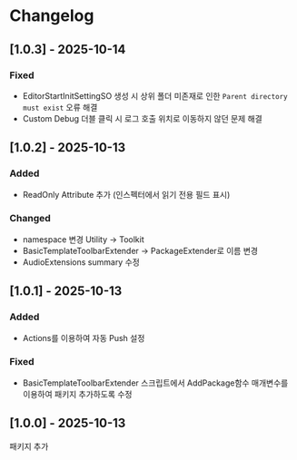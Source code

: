 # Changelog

## [1.0.3] - 2025-10-14

### Fixed

- EditorStartInitSettingSO 생성 시 상위 폴더 미존재로 인한 `Parent directory must exist` 오류 해결
- Custom Debug 더블 클릭 시 로그 호출 위치로 이동하지 않던 문제 해결

## [1.0.2] - 2025-10-13

### Added

- ReadOnly Attribute 추가 (인스펙터에서 읽기 전용 필드 표시)

### Changed

- namespace 변경 Utility -> Toolkit
- BasicTemplateToolbarExtender -> PackageExtender로 이름 변경
- AudioExtensions summary 수정

## [1.0.1] - 2025-10-13

### Added

- Actions를 이용하여 자동 Push 설정

### Fixed

- BasicTemplateToolbarExtender 스크립트에서 AddPackage함수 매개변수를 이용하여 패키지 추가하도록 수정

## [1.0.0] - 2025-10-13

패키지 추가

